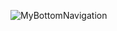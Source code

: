 ![MyBottomNavigation](https://user-images.githubusercontent.com/68750843/116200574-b3328c00-a762-11eb-83b5-a04ce90937a4.gif)
